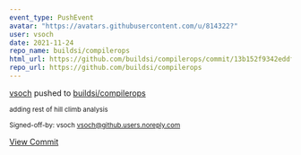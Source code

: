 ```yaml
---
event_type: PushEvent
avatar: "https://avatars.githubusercontent.com/u/814322?"
user: vsoch
date: 2021-11-24
repo_name: buildsi/compilerops
html_url: https://github.com/buildsi/compilerops/commit/13b152f9342eddfc5e2c4a7485a1483bb79cec72
repo_url: https://github.com/buildsi/compilerops
---
```


<a href='https://github.com/vsoch' target='_blank'>vsoch</a> pushed to <a href='https://github.com/buildsi/compilerops' target='_blank'>buildsi/compilerops</a>

<small>adding rest of hill climb analysis

Signed-off-by: vsoch <vsoch@github.users.noreply.com></small>

<a href='https://github.com/buildsi/compilerops/commit/13b152f9342eddfc5e2c4a7485a1483bb79cec72' target='_blank'>View Commit</a>
